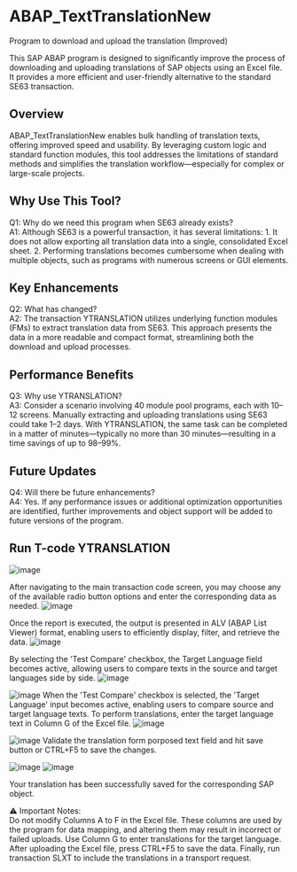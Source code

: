 # ABAP_TextTranslationNew
Program to download and upload the translation (Improved)

This SAP ABAP program is designed to significantly improve the process of downloading and uploading translations of SAP objects using an Excel file. 
It provides a more efficient and user-friendly alternative to the standard SE63 transaction.

## Overview
ABAP_TextTranslationNew enables bulk handling of translation texts, offering improved speed and usability. 
By leveraging custom logic and standard function modules, this tool addresses the limitations of standard methods and 
simplifies the translation workflow—especially for complex or large-scale projects.

## Why Use This Tool?
Q1: Why do we need this program when SE63 already exists?<br />
A1: Although SE63 is a powerful transaction, it has several limitations:
    1. It does not allow exporting all translation data into a single, consolidated Excel sheet.
    2. Performing translations becomes cumbersome when dealing with multiple objects, such as programs with numerous screens or GUI elements.

## Key Enhancements
Q2: What has changed?<br />
A2: The transaction YTRANSLATION utilizes underlying function modules (FMs) to extract translation data from SE63. This approach presents the data in a more readable and compact format, 
    streamlining both the download and upload processes.

## Performance Benefits
Q3: Why use YTRANSLATION?<br />
A3: Consider a scenario involving 40 module pool programs, each with 10–12 screens. Manually extracting and uploading translations using SE63 could take 1–2 days. 
    With YTRANSLATION, the same task can be completed in a matter of minutes—typically no more than 30 minutes—resulting in a time savings of up to 98–99%.

## Future Updates
Q4: Will there be future enhancements?<br />
A4: Yes. If any performance issues or additional optimization opportunities are identified, further improvements and object support will be added to future versions of the program.


## Run T-code YTRANSLATION
![image](https://github.com/user-attachments/assets/00b168ac-72c3-4b78-aa93-246a7e2a60a1)

After navigating to the main transaction code screen, you may choose any of the available radio button options and enter the corresponding data as needed.
![image](https://github.com/user-attachments/assets/ad5d2734-7eba-4c0e-966e-b4f32ca59e15)

Once the report is executed, the output is presented in ALV (ABAP List Viewer) format, enabling users to efficiently display, filter, and retrieve the data.
![image](https://github.com/user-attachments/assets/95f4b937-8b4d-43b5-afa8-e83afd97782b)

By selecting the 'Test Compare' checkbox, the Target Language field becomes active, allowing users to compare texts in the source and target languages side by side.
![image](https://github.com/user-attachments/assets/8fbfb6b6-9744-4e90-b3c6-91ace6fe05b6)

![image](https://github.com/user-attachments/assets/ee8a2523-2220-411e-9f61-b57055ca3726)
When the 'Test Compare' checkbox is selected, the 'Target Language' input becomes active, enabling users to compare source and target language texts. To perform translations, enter the target language text in Column G of the Excel file.
![image](https://github.com/user-attachments/assets/939c109b-d7ec-4d7e-b452-3a8c078bc0e1)

![image](https://github.com/user-attachments/assets/d3cfb6f8-c33c-424a-b1ca-b14b3092a78c)
Validate the translation form porposed text field and hit save button or CTRL+F5 to save the changes.

![image](https://github.com/user-attachments/assets/564012fa-59b8-418c-bbeb-a44b783d319b)
![image](https://github.com/user-attachments/assets/e8515bcb-0422-42dc-b213-0c346a376e1f)

Your translation has been successfully saved for the corresponding SAP object.

⚠️ Important Notes: <br />
    Do not modify Columns A to F in the Excel file. These columns are used by the program for data mapping, and altering them may result in incorrect or failed uploads.
    Use Column G to enter translations for the target language.
    After uploading the Excel file, press CTRL+F5 to save the data.
    Finally, run transaction SLXT to include the translations in a transport request.



